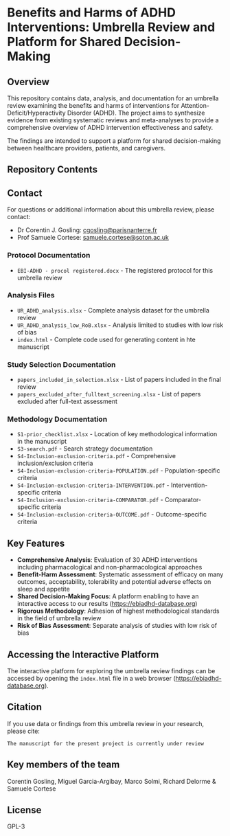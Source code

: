 # Benefits and Harms of ADHD Interventions: Umbrella Review and Platform for Shared Decision-Making

## Overview

This repository contains data, analysis, and documentation for an umbrella review examining the benefits and harms of interventions for Attention-Deficit/Hyperactivity Disorder (ADHD). The project aims to synthesize evidence from existing systematic reviews and meta-analyses to provide a comprehensive overview of ADHD intervention effectiveness and safety.

The findings are intended to support a platform for shared decision-making between healthcare providers, patients, and caregivers.

## Repository Contents

## Contact

For questions or additional information about this umbrella review, please contact:

- Dr Corentin J. Gosling: cgosling@parisnanterre.fr
- Prof Samuele Cortese: samuele.cortese@soton.ac.uk

### Protocol Documentation

- `EBI-ADHD - procol registered.docx` - The registered protocol for this umbrella review

### Analysis Files

- `UR_ADHD_analysis.xlsx` - Complete analysis dataset for the umbrella review
- `UR_ADHD_analysis_low_RoB.xlsx` - Analysis limited to studies with low risk of bias
- `index.html` - Complete code used for generating content in hte manuscript

### Study Selection Documentation

- `papers_included_in_selection.xlsx` - List of papers included in the final review
- `papers_excluded_after_fulltext_screening.xlsx` - List of papers excluded after full-text assessment

### Methodology Documentation

- `S1-prior_checklist.xlsx` - Location of key methodological information in the manuscript
- `S3-search.pdf` - Search strategy documentation
- `S4-Inclusion-exclusion-criteria.pdf` - Comprehensive inclusion/exclusion criteria
- `S4-Inclusion-exclusion-criteria-POPULATION.pdf` - Population-specific criteria
- `S4-Inclusion-exclusion-criteria-INTERVENTION.pdf` - Intervention-specific criteria
- `S4-Inclusion-exclusion-criteria-COMPARATOR.pdf` - Comparator-specific criteria
- `S4-Inclusion-exclusion-criteria-OUTCOME.pdf` - Outcome-specific criteria

## Key Features

- **Comprehensive Analysis**: Evaluation of 30 ADHD interventions including pharmacological and non-pharmacological approaches
- **Benefit-Harm Assessment**: Systematic assessment of efficacy on many outcomes, acceptability, tolerability and potential adverse effects on sleep and appetite
- **Shared Decision-Making Focus**: A platform enabling to have an interactive access to our results (https://ebiadhd-database.org)
- **Rigorous Methodology**: Adhesion of highest methodological standards in the field of umbrella review
- **Risk of Bias Assessment**: Separate analysis of studies with low risk of bias

## Accessing the Interactive Platform

The interactive platform for exploring the umbrella review findings can be accessed by opening the `index.html` file in a web browser (https://ebiadhd-database.org).

## Citation

If you use data or findings from this umbrella review in your research, please cite:

```
The manuscript for the present project is currently under review
```

## Key members of the team

Corentin Gosling, Miguel Garcia-Argibay, Marco Solmi, Richard Delorme & Samuele Cortese

## License

GPL-3
